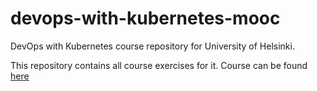 # devops-with-kubernetes-mooc
DevOps with Kubernetes course repository for University of Helsinki.

This repository contains all course exercises for it. Course can be found [here](https://devopswithkubernetes.com/)